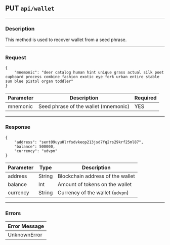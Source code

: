 ## PUT `api/wallet`

---

### Description

This method is used to recover wallet from a seed phrase.

---

### Request


```
{
    "mnemonic": "deer catalog human hint unique grass actual silk poet cupboard process combine fashion exotic eye fork urban entire stable sun blue pistol organ toddler"
}
```

| Parameter                   | Description                                      | Required |
|-----------------------------|--------------------------------------------------|----------|
| mnemonic                    | Seed phrase of the wallet (mnemonic)             | YES      |

---

### Response

```
{
    "address": "sent09uyu0lrfsdvkeop213jsd7fq2rs29krf25ml87",
    "balance": 500000,
    "currency": "udvpn"
}
```

| Parameter                       | Type        | Description                                         |
|---------------------------------|-------------|-----------------------------------------------------|
| address                         | String      | Blockchain address of the wallet                    |
| balance                         | Int         | Amount of tokens on the wallet                       |
| currency                        | String      | Currency of the wallet (`udvpn`)                    |

---

### Errors

| Error Message                   |
|---------------------------------|
| UnknownError                    |

